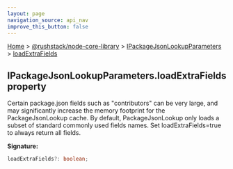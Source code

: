 ```yaml
---
layout: page
navigation_source: api_nav
improve_this_button: false
---
```



[Home](./index.md) &gt; [@rushstack/node-core-library](./node-core-library.md) &gt; [IPackageJsonLookupParameters](./node-core-library.ipackagejsonlookupparameters.md) &gt; [loadExtraFields](./node-core-library.ipackagejsonlookupparameters.loadextrafields.md)

## IPackageJsonLookupParameters.loadExtraFields property

Certain package.json fields such as "contributors" can be very large, and may significantly increase the memory footprint for the PackageJsonLookup cache. By default, PackageJsonLookup only loads a subset of standard commonly used fields names. Set loadExtraFields=true to always return all fields.

<b>Signature:</b>

```typescript
loadExtraFields?: boolean;
```
